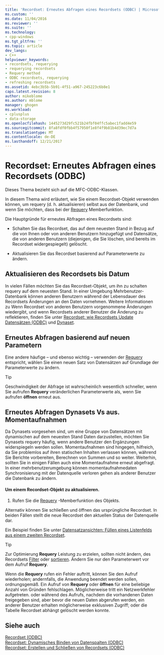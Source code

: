 ```yaml
---
title: 'Recordset: Erneutes Abfragen eines Recordsets (ODBC) | Microsoft Docs'
ms.custom: ''
ms.date: 11/04/2016
ms.reviewer: ''
ms.suite: ''
ms.technology:
- cpp-windows
ms.tgt_pltfrm: ''
ms.topic: article
dev_langs:
- C++
helpviewer_keywords:
- recordsets, requerying
- requerying recordsets
- Requery method
- ODBC recordsets, requerying
- refreshing recordsets
ms.assetid: 4ebc3b5b-5b91-4f51-a967-245223c6b8e1
caps.latest.revision: 8
author: mikeblome
ms.author: mblome
manager: ghogen
ms.workload:
- cplusplus
- data-storage
ms.openlocfilehash: 1445273d29fc521b24fbf04ffc5abec1fadd4e59
ms.sourcegitcommit: 8fa8fdf0fbb4f57950f1e8f4f9b81b4d39ec7d7a
ms.translationtype: MT
ms.contentlocale: de-DE
ms.lasthandoff: 12/21/2017
---
```

# <a name="recordset-requerying-a-recordset-odbc"></a>Recordset: Erneutes Abfragen eines Recordsets (ODBC)
Dieses Thema bezieht sich auf die MFC-ODBC-Klassen.  
  
 In diesem Thema wird erläutert, wie Sie einem Recordset-Objekt verwenden können, um requery (d. h. aktualisieren) selbst aus der Datenbank, und wenn Sie möchten, dass bei der [Requery](../../mfc/reference/crecordset-class.md#requery) Memberfunktion.  
  
 Die Hauptgründe für erneutes Abfragen eines Recordsets sind:  
  
-   Schalten Sie das Recordset, das auf dem neuesten Stand in Bezug auf die von Ihnen oder von anderen Benutzern hinzugefügt und Datensätze, die von anderen Benutzern (diejenigen, die Sie löschen, sind bereits im Recordset widergespiegelt) gelöscht.  
  
-   Aktualisieren Sie das Recordset basierend auf Parameterwerte zu ändern.  
  
##  <a name="_core_bringing_the_recordset_up_to_date"></a>Aktualisieren des Recordsets bis Datum  
 In vielen Fällen möchten Sie das Recordset-Objekt, um ihn zu schalten requery auf dem neuesten Stand. In einer Umgebung Mehrbenutzer-Datenbank können anderen Benutzern während der Lebensdauer des Recordsets Änderungen an den Daten vornehmen. Weitere Informationen zu Wenn Recordset von anderen Benutzern vorgenommene Änderungen wiedergibt, und wenn Recordsets anderer Benutzer die Änderung zu reflektieren, finden Sie unter [Recordset: wie Recordsets Update Datensätzen (ODBC)](../../data/odbc/recordset-how-recordsets-update-records-odbc.md) und [Dynaset](../../data/odbc/dynaset.md).  
  
##  <a name="_core_requerying_based_on_new_parameters"></a>Erneutes Abfragen basierend auf neuen Parametern  
 Eine andere häufige – und ebenso wichtig – verwenden der [Requery](../../mfc/reference/crecordset-class.md#requery) entspricht, wählen Sie einen neuen Satz von Datensätzen auf Grundlage der Parameterwerte zu ändern.  
  
> [!TIP]
>  Geschwindigkeit der Abfrage ist wahrscheinlich wesentlich schneller, wenn Sie aufrufen **Requery** veränderlichen Parameterwerte als, wenn Sie aufrufen **öffnen** erneut aus.  
  
##  <a name="_core_requerying_dynasets_vs.._snapshots"></a>Erneutes Abfragen Dynasets Vs aus. Momentaufnahmen  
 Da Dynasets vorgesehen sind, um eine Gruppe von Datensätzen mit dynamischen auf dem neuesten Stand Daten darzustellen, möchten Sie Dynasets requery häufig, wenn andere Benutzer den Ergänzungen widerspiegeln werden sollen. Momentaufnahmen sind hingegen, hilfreich, da Sie problemlos auf ihren statischen Inhalten verlassen können, während Sie Berichte vorbereiten, Berechnen von Summen und so weiter. Weiterhin, sollten Sie in einigen Fällen auch eine Momentaufnahme erneut abgefragt. In einer mehrbenutzerumgebung können momentaufnahmedaten Synchronisierung mit der Datenquelle verloren gehen als anderer Benutzer die Datenbank zu ändern.  
  
#### <a name="to-requery-a-recordset-object"></a>Um einem Recordset-Objekt zu aktualisieren.  
  
1.  Rufen Sie die [Requery](../../mfc/reference/crecordset-class.md#requery) -Memberfunktion des Objekts.  
  
 Alternativ können Sie schließen und öffnen das ursprüngliche Recordset. In beiden Fällen stellt die neue Recordset den aktuellen Status der Datenquelle dar.  
  
 Ein Beispiel finden Sie unter [Datensatzansichten: Füllen eines Listenfelds aus einem zweiten Recordset](../../data/filling-a-list-box-from-a-second-recordset-mfc-data-access.md).  
  
> [!TIP]
>  Zur Optimierung **Requery** Leistung zu erzielen, sollten nicht ändern, des Recordsets [Filter](../../data/odbc/recordset-filtering-records-odbc.md) oder [sortieren](../../data/odbc/recordset-sorting-records-odbc.md). Ändern Sie nur den Parameterwert vor dem Aufruf **Requery**.  
  
 Wenn die **Requery** rufen ein Fehler auftritt, können Sie den Aufruf wiederholen; andernfalls, die Anwendung beendet werden sollen, ordnungsgemäß. Ein Aufruf von **Requery** oder **öffnen** für eine beliebige Anzahl von Gründen fehlschlagen. Möglicherweise tritt ein Netzwerkfehler aufgetreten. oder während des Aufrufs, nachdem die vorhandenen Daten freigegeben sind, aber bevor die neuen Daten abgerufen werden, ein anderer Benutzer erhalten möglicherweise exklusiven Zugriff; oder die Tabelle Recordset abhängt gelöscht werden konnte.  
  
## <a name="see-also"></a>Siehe auch  
 [Recordset (ODBC)](../../data/odbc/recordset-odbc.md)   
 [Recordset: Dynamisches Binden von Datenspalten (ODBC)](../../data/odbc/recordset-dynamically-binding-data-columns-odbc.md)   
 [Recordset: Erstellen und Schließen von Recordsets (ODBC)](../../data/odbc/recordset-creating-and-closing-recordsets-odbc.md)